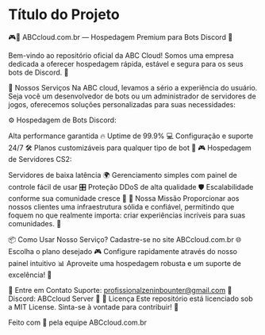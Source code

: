 
# Título do Projeto

🎮🐔 ABCcloud.com.br — Hospedagem Premium para Bots Discord 🚀

Bem-vindo ao repositório oficial da ABC Cloud! Somos uma empresa dedicada a oferecer hospedagem rápida, estável e segura para os seus bots de Discord. 🎯

🚀 Nossos Serviços
Na ABC cloud, levamos a sério a experiência do usuário. Seja você um desenvolvedor de bots ou um administrador de servidores de jogos, oferecemos soluções personalizadas para suas necessidades:

⚙️ Hospedagem de Bots Discord:

Alta performance garantida 🔥
Uptime de 99.9% 💻
Configuração e suporte 24/7 🛠️
Planos customizáveis para qualquer tipo de bot 🤖
🎮 Hospedagem de Servidores CS2:

Servidores de baixa latência 🌍
Gerenciamento simples com painel de controle fácil de usar 🎛️
Proteção DDoS de alta qualidade 🛡️
Escalabilidade conforme sua comunidade cresce 👥
💼 Nossa Missão
Proporcionar aos nossos clientes uma infraestrutura sólida e confiável, permitindo que foquem no que realmente importa: criar experiências incríveis para suas comunidades. 💪

📦 Como Usar Nosso Serviço?
Cadastre-se no site ABCcloud.com.br 🌐
Escolha o plano desejado 🎮
Configure rapidamente através do nosso painel intuitivo 📊
Aproveite uma hospedagem robusta e um suporte de excelência! 🎉

💬 Entre em Contato
Suporte: profissionalzeninbounter@gmail.com 📧
Discord: ABCcloud Server 🔗
📜 Licença
Este repositório está licenciado sob a MIT License. Sinta-se à vontade para contribuir! 🤝

Feito com 💙 pela equipe ABCcloud.com.br
